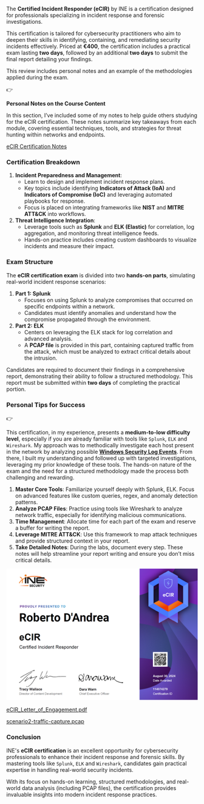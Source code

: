 The **Certified Incident Responder (eCIR)** by INE is a certification designed for professionals specializing in incident response and forensic investigations.

This certification is tailored for cybersecurity practitioners who aim to deepen their skills in identifying, containing, and remediating security incidents effectively. Priced at **€400**, the certification includes a practical exam lasting **two days**, followed by an additional **two days** to submit the final report detailing your findings.

This review includes personal notes and an example of the methodologies applied during the exam.

<aside>
👉

**Personal Notes on the Course Content**

In this section, I’ve included some of my notes to help guide others studying for the eCIR certification. 
These notes summarize key takeaways from each module, covering essential techniques, tools, and strategies for threat hunting within networks and endpoints. 

[eCIR Certification Notes](https://www.notion.so/eCIR-Certification-Notes-13f6583d22bc8011b509deb641f4ad0d?pvs=21)

</aside>

### Certification Breakdown

1. **Incident Preparedness and Management**:
    - Learn to design and implement incident response plans.
    - Key topics include identifying **Indicators of Attack (IoA)** and **Indicators of Compromise (IoC)** and leveraging automated playbooks for response.
    - Focus is placed on integrating frameworks like **NIST** and **MITRE ATT&CK** into workflows.
2. **Threat Intelligence Integration**:
    - Leverage tools such as **Splunk** and **ELK (Elastic)** for correlation, log aggregation, and monitoring threat intelligence feeds.
    - Hands-on practice includes creating custom dashboards to visualize incidents and measure their impact.

### Exam Structure

The **eCIR certification exam** is divided into two **hands-on parts**, simulating real-world incident response scenarios:

1. **Part 1: Splunk**
    - Focuses on using Splunk to analyze compromises that occurred on specific endpoints within a network.
    - Candidates must identify anomalies and understand how the compromise propagated through the environment.
2. **Part 2: ELK**
    - Centers on leveraging the ELK stack for log correlation and advanced analysis.
    - A **PCAP file** is provided in this part, containing captured traffic from the attack, which must be analyzed to extract critical details about the intrusion.

Candidates are required to document their findings in a comprehensive report, demonstrating their ability to follow a structured methodology. This report must be submitted within **two days** of completing the practical portion.

### Personal Tips for Success

<aside>
👉

This certification, in my experience, presents a **medium-to-low difficulty level**, especially if you are already familiar with tools like `Splunk`, `ELK` and `Wireshark`. 
My approach was to methodically investigate each host present in the network by analyzing possible [**Windows Security Log Events**](https://www.ultimatewindowssecurity.com/securitylog/encyclopedia/). 
From there, I built my understanding and followed up with targeted investigations, leveraging my prior knowledge of these tools. The hands-on nature of the exam and the need for a structured methodology made the process both challenging and rewarding.

</aside>

1. **Master Core Tools**: Familiarize yourself deeply with Splunk, ELK. Focus on advanced features like custom queries, regex, and anomaly detection patterns.
2. **Analyze PCAP Files**: Practice using tools like Wireshark to analyze network traffic, especially for identifying malicious communications.
3. **Time Management**: Allocate time for each part of the exam and reserve a buffer for writing the report.
4. **Leverage MITRE ATT&CK**: Use this framework to map attack techniques and provide structured context in your report.
5. **Take Detailed Notes**: During the labs, document every step. These notes will help streamline your report writing and ensure you don’t miss critical details.

![eCIR_DANDREA_CERTIFICATION](eCIR_DANDREA.png)

[eCIR_Letter_of_Engagement.pdf](https://prod-files-secure.s3.us-west-2.amazonaws.com/ebd839ec-c768-4dd4-861e-67c0b75b221f/6ce7c46f-6452-471a-964a-c62e26772fb5/eCIR_Letter_of_Engagement.pdf)

[scenario2-traffic-capture.pcap](https://prod-files-secure.s3.us-west-2.amazonaws.com/ebd839ec-c768-4dd4-861e-67c0b75b221f/77ef8bac-f138-43d6-8f62-45d0360fa892/scenario2-traffic-capture.pcap)

### Conclusion

INE's **eCIR certification** is an excellent opportunity for cybersecurity professionals to enhance their incident response and forensic skills. By mastering tools like `Splunk`, `ELK` and `Wireshark`, candidates gain practical expertise in handling real-world security incidents.

With its focus on hands-on learning, structured methodologies, and real-world data analysis (including PCAP files), the certification provides invaluable insights into modern incident response practices.
